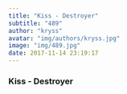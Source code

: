 ```yaml
---
title: "Kiss - Destroyer"
subtitle: "489"
author: "kryss"
avatar: "img/authors/kryss.jpg"
image: "img/489.jpg"
date: 2017-11-14 23:19:17
---
```


### Kiss - Destroyer
